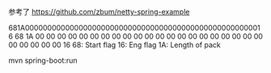 参考了 https://github.com/zbum/netty-spring-example

681A000000000000000000000000000000000000000000000000000016
68 1A 00 00 00 00 00 00 00 00 00 00 00 00 00 00 00 00 00 00 00 00 00 00 00 00 00 00 16
68: Start flag
16: Eng flag
1A: Length of pack

mvn spring-boot:run